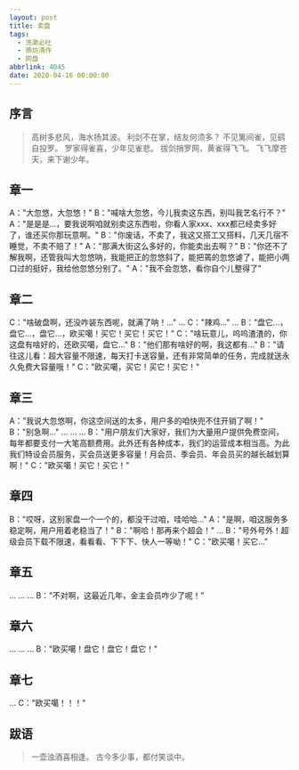 ```yaml
---
layout: post
title: 卖盘
tags:
  - 洗漱必吐
  - 燕坊清作
  - 网盘
abbrlink: 4045
date: 2020-04-16 00:00:00
---
```


## 序言

> 高树多悲风，海水扬其波。
> 利剑不在掌，结友何须多？
> 不见篱间雀，见鹞自投罗。
> 罗家得雀喜，少年见雀悲。
> 拔剑捎罗网，黄雀得飞飞。
> 飞飞摩苍天，来下谢少年。

## 章一
A："大忽悠，大忽悠！"
B："喊啥大忽悠，今儿我卖这东西，别叫我艺名行不？"
A："是是是...，要我说啊咱就别卖这东西啦，你看人家xxx、xxx都已经卖多好了，谁还买你那玩意啊。"
B："你废话，不卖了，我这又搭工又搭料，几天几宿不睡觉，不卖不赔了！"
A："那满大街这么多好的，你能卖出去啊？"
B："你还不了解我啊，还管我叫大忽悠呐，我能把正的忽悠斜了，能把蔫的忽悠谑了，能把小两口过的挺好，我给他忽悠分别了。"
A："我不会忽悠，看你自个儿整得了"

## 章二
C："啥破盘啊，还没咋装东西呢，就满了呐！..."
...
C："辣鸡..."
...
B："盘它...，盘它...，盘它...，欧买噶！买它！买它！买它！"
C："啥玩意儿，呜呜渣渣的，你这盘有啥好的，还欧买噶，盘它..."
B："他们那有啥好的啊，我这都有..."
B："请往这儿看：超大容量不限速，每天打卡送容量，还有非常简单的任务，完成就送永久免费大容量哦！"
C："欧买噶，买它！买它！买它！"

## 章三
A："我说大忽悠啊，你这空间送的太多，用户多的咱快兜不住开销了啊！"
B："别急啊..."
...
...
...
B："用户朋友们大家好，我们为大量用户提供免费空间，每年都要支付一大笔高额费用。此外还有各种成本，我们的运营成本相当高。为此我们特设会员服务，买会员送更多容量！月会员、季会员、年会员买的越长越划算啊！"
C："欧买噶！买它！买它！"

## 章四
B："哎呀，这别家盘一个一个的，都没干过咱，哇哈哈..."
A："是啊，咱这服务多稳定啊，用户用着老稳当了！"
B："啊哈！那再来个超会！"
...
B："号外号外！超级会员下载不限速，看看看、下下下、快人一等呦！"
C："欧买噶！买它..."

## 章五
...
...
...
B："不对啊，这最近几年，金主会员咋少了呢！"

## 章六
...
...
...
B："欧买噶！盘它！盘它！盘它！"

## 章七
...
C："欧买噶！！！"

## 跋语

> 一壶浊酒喜相逢。
> 古今多少事，都付笑谈中。